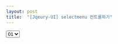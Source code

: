 ```yaml
---
layout: post
title:  "[Jqeury-UI] selectmenu 컨트롤하기"
---
```



<script src="{{ "/js/jquery.js" | prepend: site.baseurl }}"></script>
<script src="{{ "/js/jquery-ui.js" | prepend: site.baseurl }}"></script>

<select id="sel_01">
<option>01</option>
<option>02</option>
<option>03</option>
<option>04</option>
<option>05</option>
</select>


<script>
alert("!!");
$('#sel_01').selectmenu();

</script>
<!--![webjeda gatok responsive jekyll theme]({{site.baseurl}}/images/1806/180602.jpg)-->